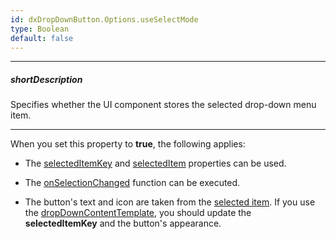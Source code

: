 ```yaml
---
id: dxDropDownButton.Options.useSelectMode
type: Boolean
default: false
---
```

---
##### shortDescription
Specifies whether the UI component stores the selected drop-down menu item.

---
When you set this property to **true**, the following applies:

- The [selectedItemKey](/api-reference/10%20UI%20Components/dxDropDownButton/1%20Configuration/selectedItemKey.md '/Documentation/ApiReference/UI_Components/dxDropDownButton/Configuration/#selectedItemKey') and [selectedItem](/api-reference/10%20UI%20Components/dxDropDownButton/1%20Configuration/selectedItem.md '/Documentation/ApiReference/UI_Components/dxDropDownButton/Configuration/#selectedItem') properties can be used.

- The [onSelectionChanged](/api-reference/10%20UI%20Components/dxDropDownButton/1%20Configuration/onSelectionChanged.md '/Documentation/ApiReference/UI_Components/dxDropDownButton/Configuration/#onSelectionChanged') function can be executed.

- The button's text and icon are taken from the [selected item](/api-reference/10%20UI%20Components/dxDropDownButton/1%20Configuration/selectedItemKey.md '/Documentation/ApiReference/UI_Components/dxDropDownButton/Configuration/#selectedItemKey'). If you use the [dropDownContentTemplate](/api-reference/10%20UI%20Components/dxDropDownButton/1%20Configuration/dropDownContentTemplate.md '/Documentation/ApiReference/UI_Components/dxDropDownButton/Configuration/#dropDownContentTemplate'), you should update the **selectedItemKey** and the button's appearance.